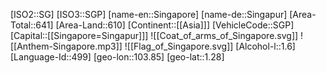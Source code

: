 ﻿---
location: [1.28,103.85]
type: Country
tags:
- geo/Country

SpocWebEntityId: 27014
isDeleted: false
confidential: public

---
[ISO2::SG]
[ISO3::SGP]
[name-en::Singapore]
[name-de::Singapur]
[Area-Total::641]
[Area-Land::610]
[Continent::[[Asia]]]
[VehicleCode::SGP]
[Capital::[[Singapore=Singapur]]]
![[Coat_of_arms_of_Singapore.svg]]
![[Anthem-Singapore.mp3]]
![[Flag_of_Singapore.svg]]
[Alcohol-l::1.6]
[Language-Id::499]
[geo-lon::103.85]
[geo-lat::1.28]

